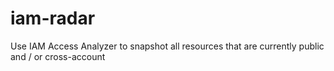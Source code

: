 # iam-radar
Use IAM Access Analyzer to snapshot all resources that are currently public and / or cross-account
